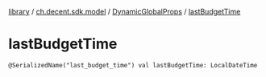 [library](../../index.md) / [ch.decent.sdk.model](../index.md) / [DynamicGlobalProps](index.md) / [lastBudgetTime](./last-budget-time.md)

# lastBudgetTime

`@SerializedName("last_budget_time") val lastBudgetTime: LocalDateTime`